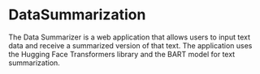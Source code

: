 # DataSummarization

The Data Summarizer is a web application that allows users to input text data and receive a summarized version of that text. The application uses the Hugging Face Transformers library and the BART model for text summarization.

